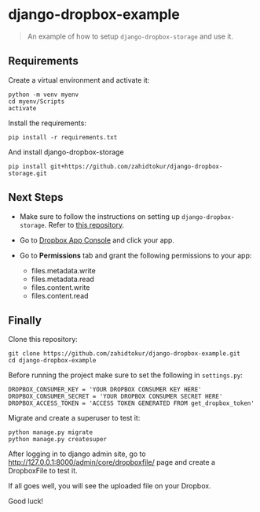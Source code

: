 
# django-dropbox-example

> An example of how to setup `django-dropbox-storage` and use it.

## Requirements
Create a virtual environment and activate it:

```
python -m venv myenv
cd myenv/Scripts
activate
```

Install the requirements:

`pip install -r requirements.txt`

And install django-dropbox-storage

`pip install git+https://github.com/zahidtokur/django-dropbox-storage.git`


## Next Steps

- Make sure to follow the instructions on setting up `django-dropbox-storage`. Refer to [this repository](https://github.com/zahidtokur/django-dropbox-storage).

- Go to [Dropbox App Console](https://www.dropbox.com/developers/apps) and click your app.

- Go to **Permissions** tab and grant the following permissions to your app:
	- files.metadata.write
	- files.metadata.read
	- files.content.write
	- files.content.read

## Finally

Clone this repository:

```
git clone https://github.com/zahidtokur/django-dropbox-example.git
cd django-dropbox-example
```

Before running the project make sure to set the following in `settings.py`:

```
DROPBOX_CONSUMER_KEY = 'YOUR DROPBOX CONSUMER KEY HERE'
DROPBOX_CONSUMER_SECRET = 'YOUR DROPBOX CONSUMER SECRET HERE'
DROPBOX_ACCESS_TOKEN = 'ACCESS TOKEN GENERATED FROM get_dropbox_token'
```

Migrate and create a superuser to test it:

```
python manage.py migrate
python manage.py createsuper
```

After logging in to django admin site, go to http://127.0.0.1:8000/admin/core/dropboxfile/ page and create a DropboxFile to test it.

If all goes well, you will see the uploaded file on your Dropbox.

Good luck!
